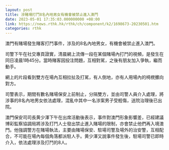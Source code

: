 ```yaml
---
layout: post
title: 涉賭場打鬥8名內地男女有機會被禁止進入澳門
date: 2023-05-01 17:35:03.000000000 +08:00
link: https://news.rthk.hk/rthk/ch/component/k2/1698673-20230501.htm
categories: rthk
---
```


澳門有賭場發生賭客打鬥事件，涉及的8名內地男女，有機會被禁止進入澳門。

司警下午在社交專頁證實，清晨網上流傳一段在某個賭場內打鬥的視頻，是發生在同日凌晨1時45分。當時賭客因投注問題，互相對駡，之後有朋友加入爭執，繼而動手。

網上的片段看到雙方在場內互相拉扯及打駡，有人倒地，亦有人用場內的椅櫈擲向對方。

司警表示，期間有數名賭場保安上前制止，分隔雙方，並由司警人員介入處理，將涉事的8名內地男女依法處理，混亂中其中一名涉案男子受輕傷，送院治理後已出院。

澳門保安司司長黄少澤下午在出席活動後表示，事件對澳門形象影響差，已經建議博彩監察協調局將涉及打鬥人士發出禁止進入賭場的限制，亦會禁止他們再入境澳門。他強調警方在賭場執法，主要由賭場保安、駐場司警及場外的治安警，互相配合，不可能在場內每個角落都派駐人手。黄少澤又說事件發生後，駐場司警已即時介入，依法處理涉及打鬥的8人。
